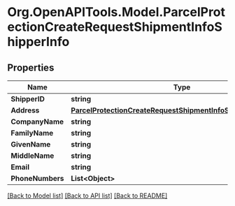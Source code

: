 
# Org.OpenAPITools.Model.ParcelProtectionCreateRequestShipmentInfoShipperInfo

## Properties

Name | Type | Description | Notes
------------ | ------------- | ------------- | -------------
**ShipperID** | **string** |  | [optional] 
**Address** | [**ParcelProtectionCreateRequestShipmentInfoShipperInfoAddress**](ParcelProtectionCreateRequestShipmentInfoShipperInfoAddress.md) |  | [optional] 
**CompanyName** | **string** |  | [optional] 
**FamilyName** | **string** |  | [optional] 
**GivenName** | **string** |  | [optional] 
**MiddleName** | **string** |  | [optional] 
**Email** | **string** |  | [optional] 
**PhoneNumbers** | **List&lt;Object&gt;** |  | [optional] 

[[Back to Model list]](../README.md#documentation-for-models)
[[Back to API list]](../README.md#documentation-for-api-endpoints)
[[Back to README]](../README.md)

